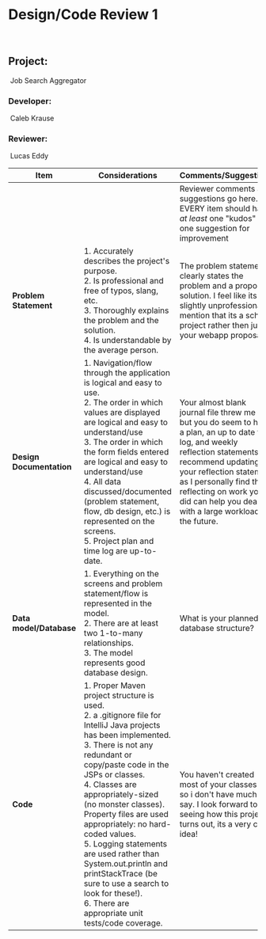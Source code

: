 # Design/Code Review 1
​
## Project:
​ Job Search Aggregator
### Developer:
​ Caleb Krause
### Reviewer:
​ Lucas Eddy

|Item |Considerations| Comments/Suggestions|
|--------|---------|---|
|||Reviewer comments and suggestions go here. EVERY item should have *at least* one "kudos" and one suggestion for improvement|
|**Problem Statement**|1. Accurately describes the project's purpose.<br> 2. Is professional and free of typos, slang, etc.<br> 3. Thoroughly explains the problem and the solution.<br> 4. Is understandable by the average person.|The problem statement clearly states the problem and a proposed solution. I feel like its slightly unprofessional to mention that its a school project rather then just your webapp proposal. |
|**Design Documentation**|1. Navigation/flow through the application is logical and easy to use. <br>2. The order in which values are displayed are logical and easy to understand/use <br>3. The order in which the form fields entered are logical and easy to understand/use<br>4. All data discussed/documented (problem statement, flow, db design, etc.) is represented on the screens. <br>5. Project plan and time log are up-to-date. |Your almost blank journal file threw me off but you do seem to have a plan, an up to date time log, and weekly reflection statements. I recommend updating your reflection statement as I personally find that reflecting on work you did can help you deal with a large workload in the future.  |
|**Data model/Database**|1. Everything on the screens and problem statement/flow is represented in the model. <br> 2. There are at least two 1-to-many relationships.<br> 3. The model represents good database design. <br>| What is your planned database structure?|
|**Code**|1. Proper Maven project structure is used. <br> 2. a .gitignore file for IntelliJ Java projects has been implemented. <br> 3. There is not any redundant or copy/paste code in the JSPs or classes.<br> 4. Classes are appropriately-sized (no monster classes).<br> Property files are used appropriately: no hard-coded values. <br> 5. Logging statements are used rather than System.out.println and printStackTrace (be sure to use a search to look for these!).<br> 6. There are appropriate unit tests/code coverage.|You haven't created most of your classes yet so i don't have much to say. I look forward to seeing how this project turns out, its a very cool idea!|
